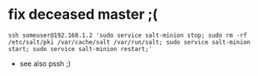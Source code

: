 # fix deceased master ;(

```
ssh someuser@192.168.1.2 'sudo service salt-minion stop; sudo rm -rf /etc/salt/pki /var/cache/salt /var/run/salt; sudo service salt-minion start; sudo service salt-minion restart;'
```

* see also pssh ;)
